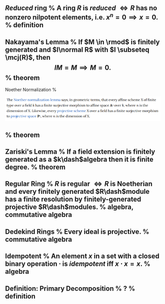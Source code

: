 *Reduced* ring
%
A ring $R$ is *reduced* $\iff R$ has no nonzero nilpotent elements, i.e. $x^n  = 0 \implies x=0$.
%
definition
---


Nakayama's Lemma
%
If $M \in \rmod$ is finitely generated and $I\normal R$ with $I \subseteq \mcj(R)$, then $$IM = M \implies M = 0.$$
%
theorem
---



Noether Normalization
%

![](./figures/2022-02-06_19-49-46.png)

%
theorem
---

Zariski's Lemma
%
If a field extension is finitely generated as a $k\dash$algebra then it is finite degree.
%
theorem
---

Regular Ring
%
$R$ is regular $\iff R$ is Noetherian and every finitely generated $R\dash$module has a finite resolution by finitely-generated projective $R\dash$modules.
%
algebra, commutative algebra
---

Dedekind Rings
%
Every ideal is projective.
%
commutative algebra
---

Idempotent
%
An element $x$ in a set with a closed binary operation $\cdot$ is *idempotent* iff $x\cdot x = x$.
%
algebra
---

Definition: Primary Decomposition
%
?
%
definition
---

